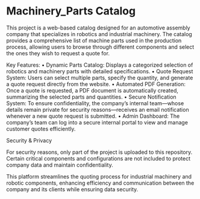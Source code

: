 # Machinery_Parts Catalog
This project is a web-based catalog designed for an automotive assembly company that specializes in robotics and industrial machinery. The catalog provides a comprehensive list of machine parts used in the production process, allowing users to browse through different components and select the ones they wish to request a quote for.

Key Features:
	•	Dynamic Parts Catalog: Displays a categorized selection of robotics and machinery parts with detailed specifications.
	•	Quote Request System: Users can select multiple parts, specify the quantity, and generate a quote request directly from the website.
	•	Automated PDF Generation: Once a quote is requested, a PDF document is automatically created, summarizing the selected parts and quantities.
	•	Secure Notification System: To ensure confidentiality, the company’s internal team—whose details remain private for security reasons—receives an email notification whenever a new quote request is submitted.
	•	Admin Dashboard: The company’s team can log into a secure internal portal to view and manage customer quotes efficiently.

Security & Privacy

For security reasons, only part of the project is uploaded to this repository. Certain critical components and configurations are not included to protect company data and maintain confidentiality.

This platform streamlines the quoting process for industrial machinery and robotic components, enhancing efficiency and communication between the company and its clients while ensuring data security.
